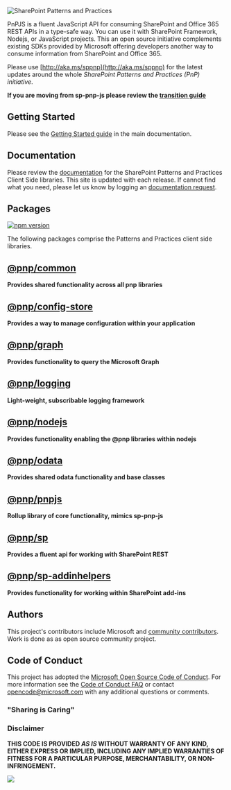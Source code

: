 ![SharePoint Patterns and Practices](https://devofficecdn.azureedge.net/media/Default/PnP/sppnp.png)

PnPJS is a fluent JavaScript API for consuming SharePoint and Office 365 REST APIs in a type-safe way. You can use it with SharePoint Framework, Nodejs, or JavaScript projects. This an open source initiative complements existing SDKs provided by Microsoft offering developers another way to consume information from SharePoint and Office 365.

Please use [http://aka.ms/sppnp](http://aka.ms/sppnp) for the latest updates around the whole *SharePoint Patterns and Practices (PnP) initiative*.

**If you are moving from sp-pnp-js please review the [transition guide](https://pnp.github.io/pnp/transition-guide.html)**

## Getting Started

Please see the [Getting Started guide](https://pnp.github.io/pnp/getting-started.html) in the main documentation.

## Documentation

Please review the [documentation](https://pnp.github.io/pnp/) for the SharePoint Patterns and Practices Client Side libraries. This
site is updated with each release. If cannot find what you need, please let us know by logging an [documentation request](https://github.com/pnp/pnp/issues).

## Packages

[![npm version](https://badge.fury.io/js/%40pnp%2Fcommon.svg)](https://badge.fury.io/js/%40pnp%2Fcommon)

The following packages comprise the Patterns and Practices client side libraries.

## [@pnp/common](packages/common/docs/index.md)

**Provides shared functionality across all pnp libraries**

## [@pnp/config-store](packages/config-store/docs/index.md)
**Provides a way to manage configuration within your application**

## [@pnp/graph](packages/graph/docs/index.md)

**Provides functionality to query the Microsoft Graph**

## [@pnp/logging](packages/logging/docs/index.md)

**Light-weight, subscribable logging framework**

## [@pnp/nodejs](packages/nodejs/docs/index.md)

**Provides functionality enabling the @pnp libraries within nodejs**

## [@pnp/odata](packages/odata/docs/index.md)

**Provides shared odata functionality and base classes**

## [@pnp/pnpjs](packages/pnpjs/docs/index.md)

**Rollup library of core functionality, mimics sp-pnp-js**

## [@pnp/sp](packages/sp/docs/index.md)

**Provides a fluent api for working with SharePoint REST**

## [@pnp/sp-addinhelpers](packages/sp-addinhelpers/docs/index.md)

**Provides functionality for working within SharePoint add-ins**


## Authors
This project's contributors include Microsoft and [community contributors](AUTHORS). Work is done as as open source community project.

## Code of Conduct
This project has adopted the [Microsoft Open Source Code of Conduct](https://opensource.microsoft.com/codeofconduct/). For more information see the [Code of Conduct FAQ](https://opensource.microsoft.com/codeofconduct/faq/) or contact [opencode@microsoft.com](mailto:opencode@microsoft.com) with any additional questions or comments.

### "Sharing is Caring"

### Disclaimer
**THIS CODE IS PROVIDED *AS IS* WITHOUT WARRANTY OF ANY KIND, EITHER EXPRESS OR IMPLIED, INCLUDING ANY IMPLIED WARRANTIES OF FITNESS FOR A PARTICULAR PURPOSE, MERCHANTABILITY, OR NON-INFRINGEMENT.**

![](https://telemetry.sharepointpnp.com/@pnp/pnp/readme)
